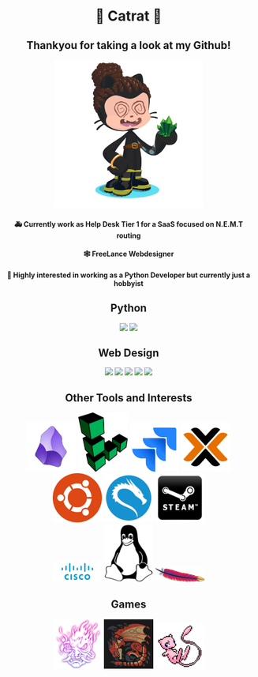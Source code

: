 <div align='center'>
<h1>👻 Catrat 👻</h1>
<h2>Thankyou for taking a look at my Github!</h2>
</div>

<div align='center'>
<img src='https://github.com/Catrat6/Catrat6/blob/main/octocat-1717020007518.png' width='300'>
<h4>🚑 Currently work as Help Desk Tier 1 for a SaaS focused on N.E.M.T routing</h4>
<h4>🕸️ FreeLance Webdesigner</h4>
<h4>🐍 Highly interested in working as a Python Developer but currently just a hobbyist</h4>
</div>

<div align='center'>
<h2>Python</h2>  
<img src='https://user-images.githubusercontent.com/74038190/212257472-08e52665-c503-4bd9-aa20-f5a4dae769b5.gif' width='100'>
<img src="https://github.com/Anmol-Baranwal/Cool-GIFs-For-GitHub/assets/74038190/de038172-e903-4951-926c-755878deb0b4" width="100">
</div>

<div align='center'>
<h2>Web Design</h2>
<img src="https://github.com/Anmol-Baranwal/Cool-GIFs-For-GitHub/assets/74038190/29fd6286-4e7b-4d6c-818f-c4765d5e39a9" width="100">
<img src="https://github.com/Anmol-Baranwal/Cool-GIFs-For-GitHub/assets/74038190/67f477ed-6624-42da-99f0-1a7b1a16eecb" width="100">
<img src="https://user-images.githubusercontent.com/74038190/212257454-16e3712e-945a-4ca2-b238-408ad0bf87e6.gif" width="100">
<img src="https://user-images.githubusercontent.com/74038190/212280805-9bcb336b-8c55-46a8-abf8-ff286ab55472.gif" width="100">
<img src="https://user-images.githubusercontent.com/74038190/212257465-7ce8d493-cac5-494e-982a-5a9deb852c4b.gif" width="100">
</div>

<div align='center'>
<h2>Other Tools and Interests</h2>

<img src='https://github.com/Catrat6/Catrat6/blob/main/obs_logo.png' width='100'>
<img src='https://github.com/Catrat6/Catrat6/blob/main/linode-1-logo-png-transparent.png' width='100'>
<img src='https://github.com/Catrat6/Catrat6/blob/main/jira_logo.png' width='100'>
<img src='https://github.com/Catrat6/Catrat6/blob/main/proxmox-logo.png' width='100'>
<img src='https://github.com/Catrat6/Catrat6/blob/main/ubun.png' width='100'>
<img src='https://github.com/Catrat6/Catrat6/blob/main/kali-logo.png' width='100'>
<img src='https://github.com/Catrat6/Catrat6/blob/main/steam_logo.png' width='100'>

<br>


<img src='https://github.com/Catrat6/Catrat6/blob/main/cisco.png' width='100'>
<img src='https://github.com/Catrat6/Catrat6/blob/main/Linux_Logo_in_Linux_Libertine_Font.svg.png' width='100'>
<img src='https://github.com/Catrat6/Catrat6/blob/main/apache.png' width='100'>



</div>

<div align='center'>
<h2>Games</h2>
<img src='https://github.com/Catrat6/Catrat6/blob/main/samuri.png' width='100'>
<img src='https://github.com/Catrat6/Catrat6/blob/main/rathalos-03.png' width='100'>
<img src='https://github.com/Catrat6/Catrat6/blob/main/mew.png' width='100'>
</div>


